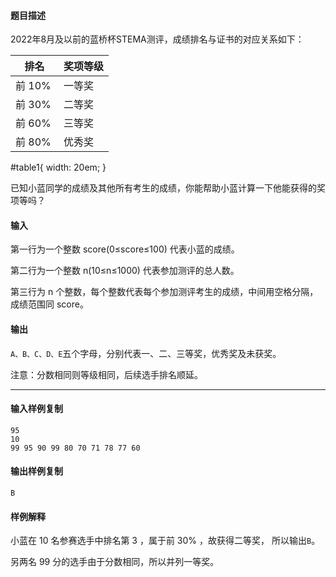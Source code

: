 #### 题目描述

2022年8月及以前的蓝桥杯STEMA测评，成绩排名与证书的对应关系如下：

| 排名 | 奖项等级 |
| --- | --- |
| 前 10% | 一等奖 |
| 前 30% | 二等奖 |
| 前 60% | 三等奖 |
| 前 80% | 优秀奖 |

#table1{ width: 20em; }

已知小蓝同学的成绩及其他所有考生的成绩，你能帮助小蓝计算一下他能获得的奖项等吗？

#### 输入

第一行为一个整数 score(0≤score≤100) 代表小蓝的成绩。

第二行为一个整数 n(10≤n≤1000) 代表参加测评的总人数。

第三行为 n 个整数，每个整数代表每个参加测评考生的成绩，中间用空格分隔，成绩范围同 score。

#### 输出

`A、B、C、D、E`五个字母，分别代表一、二、三等奖，优秀奖及未获奖。

注意：分数相同则等级相同，后续选手排名顺延。

___

#### 输入样例复制

```
95
10
99 95 90 99 80 70 71 78 77 60
```

#### 输出样例复制

```
B
```

#### 样例解释

小蓝在 10 名参赛选手中排名第 3 ，属于前 30% ，故获得二等奖， 所以输出`B`。

另两名 99 分的选手由于分数相同，所以并列一等奖。